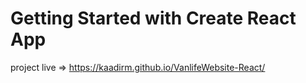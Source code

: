 # Getting Started with Create React App

project live => https://kaadirm.github.io/VanlifeWebsite-React/
